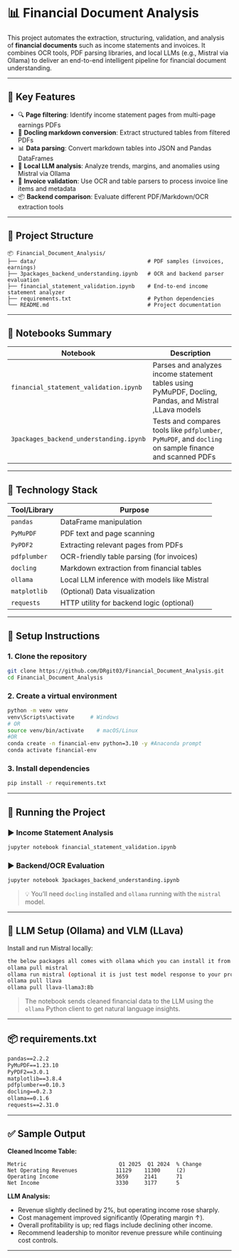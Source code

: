 # 📊 Financial Document Analysis

This project automates the extraction, structuring, validation, and analysis of **financial documents** such as income statements and invoices. It combines OCR tools, PDF parsing libraries, and local LLMs (e.g., Mistral via Ollama) to deliver an end-to-end intelligent pipeline for financial document understanding.

---

## 🚀 Key Features

- 🔍 **Page filtering**: Identify income statement pages from multi-page earnings PDFs
- 📄 **Docling markdown conversion**: Extract structured tables from filtered PDFs
- 📊 **Data parsing**: Convert markdown tables into JSON and Pandas DataFrames
- 🧠 **Local LLM analysis**: Analyze trends, margins, and anomalies using Mistral via Ollama
- 🧾 **Invoice validation**: Use OCR and table parsers to process invoice line items and metadata
- 📦 **Backend comparison**: Evaluate different PDF/Markdown/OCR extraction tools

---

## 📁 Project Structure

```
📦 Financial_Document_Analysis/
├── data/                                   # PDF samples (invoices, earnings)
├── 3packages_backend_understanding.ipynb   # OCR and backend parser evaluation
├── financial_statement_validation.ipynb    # End-to-end income statement analyzer
├── requirements.txt                        # Python dependencies
└── README.md                               # Project documentation
```

---

## 🧪 Notebooks Summary

| Notebook | Description |
|----------|-------------|
| `financial_statement_validation.ipynb` | Parses and analyzes income statement tables using PyMuPDF, Docling, Pandas, and Mistral ,LLava models|
| `3packages_backend_understanding.ipynb` | Tests and compares tools like `pdfplumber`, `PyMuPDF`, and `docling` on sample finance and scanned PDFs |

---

## 🧰 Technology Stack

| Tool/Library | Purpose |
|--------------|---------|
| `pandas`     | DataFrame manipulation |
| `PyMuPDF`    | PDF text and page scanning |
| `PyPDF2`     | Extracting relevant pages from PDFs |
| `pdfplumber` | OCR-friendly table parsing (for invoices) |
| `docling`    | Markdown extraction from financial tables |
| `ollama`     | Local LLM inference with models like Mistral |
| `matplotlib` | (Optional) Data visualization |
| `requests`   | HTTP utility for backend logic (optional) |

---

## 🔧 Setup Instructions

### 1. Clone the repository

```bash
git clone https://github.com/DRgit03/Financial_Document_Analysis.git
cd Financial_Document_Analysis
```

### 2. Create a virtual environment

```bash
python -m venv venv
venv\Scripts\activate     # Windows
# OR
source venv/bin/activate    # macOS/Linux
#OR
conda create -n financial-env python=3.10 -y #Anaconda prompt
conda activate financial-env
```

### 3. Install dependencies

```bash
pip install -r requirements.txt
```

---

## 🧠 Running the Project

### ▶️ Income Statement Analysis

```bash
jupyter notebook financial_statement_validation.ipynb
```

### ▶️ Backend/OCR Evaluation

```bash
jupyter notebook 3packages_backend_understanding.ipynb
```

> 💡 You’ll need `docling` installed and `ollama` running with the `mistral` model.

---

## 🔌 LLM Setup (Ollama) and VLM (LLava)

Install and run Mistral locally:

```bash
the below packages all comes with ollama which you can install it from requirements.txt file make sure the ollama installed and later that only run this below commands
ollama pull mistral
ollama run mistral (optional it is just test model response to your prompts)
ollama pull llava
ollama pull llava-llama3:8b
```

> The notebook sends cleaned financial data to the LLM using the `ollama` Python client to get natural language insights.

---

## 📦 requirements.txt

```txt
pandas==2.2.2
PyMuPDF==1.23.10
PyPDF2==3.0.1
matplotlib==3.8.4
pdfplumber==0.10.3
docling==0.2.3
ollama==0.1.6
requests==2.31.0
```

---

## ✅ Sample Output

**Cleaned Income Table:**
```
Metric                             Q1 2025  Q1 2024  % Change
Net Operating Revenues            11129    11300     (2)
Operating Income                  3659     2141      71
Net Income                        3330     3177      5
```

**LLM Analysis:**
- Revenue slightly declined by 2%, but operating income rose sharply.
- Cost management improved significantly (Operating margin ↑).
- Overall profitability is up; red flags include declining other income.
- Recommend leadership to monitor revenue pressure while continuing cost controls.

---



